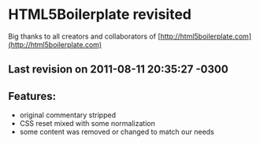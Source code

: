 HTML5Boilerplate revisited
==========================
Big thanks to all creators and collaborators of [http://html5boilerplate.com](http://html5boilerplate.com)

Last revision on 2011-08-11 20:35:27 -0300
------------------------------------------

Features:
---------
- original commentary stripped
- CSS reset mixed with some normalization
- some content was removed or changed to match our needs